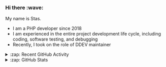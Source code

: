 <h3>Hi there :wave:</h3>

My name is Stas.

- I am a PHP developer since 2018
- I am experienced in the entire project development life cycle, including coding, software testing, and debugging
- Recently, I took on the role of DDEV maintainer

<details>
  <summary>:zap: Recent GitHub Activity</summary>

<!--RECENT_ACTIVITY:start-->
1. ⬆️ Pushed 27 commit(s) to [klonos/ddev](https://github.com/klonos/ddev)<br>
2. ⬆️ Pushed 4 commit(s) to [stasadev/ddev](https://github.com/stasadev/ddev)<br>
3. 👍 Approved [#6317](https://github.com/ddev/ddev/pull/6317#pullrequestreview-2146513572) in [ddev/ddev](https://github.com/ddev/ddev)<br>
4. 👍 Approved [#6317](https://github.com/ddev/ddev/pull/6317#pullrequestreview-2146513572) in [ddev/ddev](https://github.com/ddev/ddev)<br>
5. 👍 Approved [#6354](https://github.com/ddev/ddev/pull/6354#pullrequestreview-2146320245) in [ddev/ddev](https://github.com/ddev/ddev)<br>
6. ⬆️ Pushed 1 commit(s) to [stasadev/ddev](https://github.com/stasadev/ddev)<br>
7. ⬆️ Pushed 3 commit(s) to [stasadev/ddev](https://github.com/stasadev/ddev)<br>
8. 💪 Opened PR [#6353](https://github.com/ddev/ddev/pull/6353) in [ddev/ddev](https://github.com/ddev/ddev)<br>
9. ⬆️ Pushed 1 commit(s) to [stasadev/ddev](https://github.com/stasadev/ddev)<br>
10. 👍 Approved [#6317](https://github.com/ddev/ddev/pull/6317#pullrequestreview-2140007325) in [ddev/ddev](https://github.com/ddev/ddev)<br>
<!--RECENT_ACTIVITY:end-->

</details>

<details>
  <summary>:zap: GitHub Stats</summary>

  <picture>
    <source
      srcset="https://github-readme-stats.vercel.app/api?username=stasadev&show_icons=true&count_private=true&include_all_commits=true&hide_border=true&theme=tokyonight"
      media="(prefers-color-scheme: dark)"
    />
    <source
      srcset="https://github-readme-stats.vercel.app/api?username=stasadev&show_icons=true&count_private=true&include_all_commits=true&hide_border=true"
      media="(prefers-color-scheme: light), (prefers-color-scheme: no-preference)"
    />
    <img src="https://github-readme-stats.vercel.app/api?username=stasadev&show_icons=true&count_private=true&include_all_commits=true&hide_border=true" />
  </picture>

</details>
